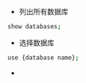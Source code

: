 - 列出所有数据库
``` bash
show databases;
```
- 选择数据库
```bash
use {database name};
```
- 
<!--stackedit_data:
eyJoaXN0b3J5IjpbLTExNjc3MjAyODldfQ==
-->